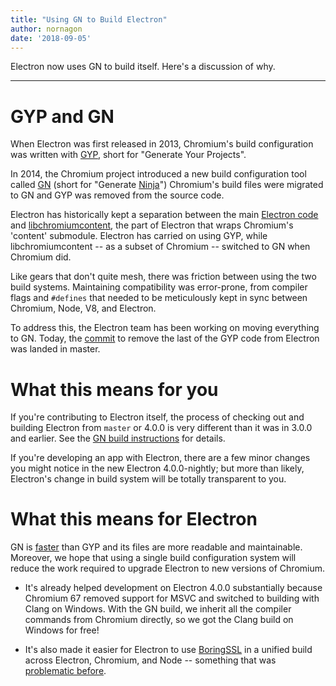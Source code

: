 ```yaml
---
title: "Using GN to Build Electron"
author: nornagon
date: '2018-09-05'
---
```


Electron now uses GN to build itself. Here's a discussion of why.

---

# GYP and GN

When Electron was first released in 2013, Chromium's build configuration was written with [GYP][], short for "Generate Your Projects".

In 2014, the Chromium project introduced a new build configuration tool called [GN][] (short for "Generate [Ninja][]") Chromium's build files were migrated to GN and GYP was removed from the source code.

Electron has historically kept a separation between the main [Electron code][] and [libchromiumcontent][], the part of Electron that wraps Chromium's 'content' submodule. Electron has carried on using GYP, while libchromiumcontent -- as a subset of Chromium -- switched to GN when Chromium did.

Like gears that don't quite mesh, there was friction between using the two build systems. Maintaining compatibility was error-prone, from compiler flags and `#defines` that needed to be meticulously kept in sync between Chromium, Node, V8, and Electron.

To address this, the Electron team has been working on moving everything to GN. Today, the [commit](https://github.com/electron/electron/pull/14097) to remove the last of the GYP code from Electron was landed in master.

# What this means for you

If you're contributing to Electron itself, the process of checking out and building Electron from `master` or 4.0.0 is very different than it was in 3.0.0 and earlier. See the [GN build instructions](https://github.com/electron/electron/blob/master/docs/development/build-instructions-gn.md) for details.

If you're developing an app with Electron, there are a few minor changes you might notice in the new Electron 4.0.0-nightly; but more than likely, Electron's change in build system will be totally transparent to you.

# What this means for Electron

GN is [faster](https://chromium.googlesource.com/chromium/src/tools/gn/+/48062805e19b4697c5fbd926dc649c78b6aaa138/README.md) than GYP and its files are more readable and maintainable. Moreover, we hope that using a single build configuration system will reduce the work required to upgrade Electron to new versions of Chromium.

 * It's already helped development on Electron 4.0.0 substantially because Chromium 67 removed support for MSVC and switched to building with Clang on Windows. With the GN build, we inherit all the compiler commands from Chromium directly, so we got the Clang build on Windows for free!

 * It's also made it easier for Electron to use [BoringSSL][] in a unified build across Electron, Chromium, and Node -- something that was [problematic before](https://electronjs.org/blog/electron-internals-using-node-as-a-library#shared-library-or-static-library).


[BoringSSL]: https://boringssl.googlesource.com/boringssl/
[Electron code]: https://github.com/electron/electron
[GN]: https://gn.googlesource.com/gn/
[GYP]: https://gyp.gsrc.io/
[Ninja]: https://ninja-build.org/
[libchromiumcontent]: https://github.com/electron/libchromiumcontent
